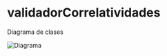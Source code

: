 # validadorCorrelatividades

Diagrama de clases

![Diagrama](https://github.com/fedenimi/validadorCorrelatividades/assets/132146702/91d6b81b-a563-498d-b403-a366facea4bc)

